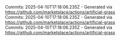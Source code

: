 Commits: 2025-04-10T17:18:06.235Z - Generated via https://github.com/marketplace/actions/artificial-grass
<br>
Commits: 2025-04-10T17:18:06.235Z - Generated via https://github.com/marketplace/actions/artificial-grass
<br>
Commits: 2025-04-10T17:18:06.235Z - Generated via https://github.com/marketplace/actions/artificial-grass
<br>
